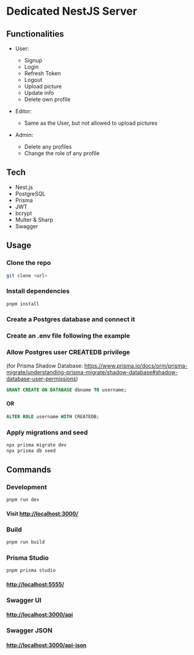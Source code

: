 # Dedicated NestJS Server

## Functionalities

- User:

  - Signup
  - Login
  - Refresh Token
  - Logout
  - Upload picture
  - Update info
  - Delete own profile

- Editor:

  - Same as the User, but not allowed to upload pictures

- Admin:

  - Delete any profiles
  - Change the role of any profile

## Tech

- Nest.js
- PostgreSQL
- Prisma
- JWT
- bcrypt
- Multer & Sharp
- Swagger

## Usage

### Clone the repo

```sh
git clone <url>
```

### Install dependencies

```sh
pnpm install
```

### Create a Postgres database and connect it

### Create an .env file following the example

### Allow Postgres user CREATEDB privilege

(for Prisma Shadow Database: <https://www.prisma.io/docs/orm/prisma-migrate/understanding-prisma-migrate/shadow-database#shadow-database-user-permissions>)

```sql
GRANT CREATE ON DATABASE dbname TO username;
```

#### OR

```sql
ALTER ROLE username WITH CREATEDB;
```

### Apply migrations and seed

```sh
npx prisma migrate dev
npx prisma db seed
```

## Commands

### Development

```sh
pnpm run dev
```

#### Visit <http://localhost:3000/>

### Build

```sh
pnpm run build
```

### Prisma Studio

```sh
pnpm prisma studio
```

#### <http://localhost:5555/>

### Swagger UI

#### <http://localhost:3000/api>

### Swagger JSON

#### <http://localhost:3000/api-json>

